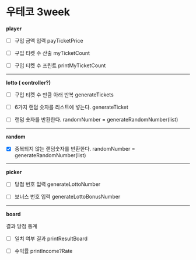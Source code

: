 # 우테코 3week

**player**

- [ ] 구입 금액 입력 payTicketPrice

- [ ] 구입 티켓 수 산출 myTicketCount

- [ ] 구입 티켓 수 프린트 printMyTicketCount

---

**lotto ( controller?)**

- [ ] 구입 티켓 수 만큼 아래 반복 generateTickets

- [ ] 6가지 랜덤 숫자를 리스트에 넣는다. generateTicket

- [ ] 랜덤 숫자를 반환한다. randomNumber = generateRandomNumber(list)

---

**random**

- [X] 중복되지 않는 랜덤숫자를 반환한다. randomNumber = generateRandomNumber(list)

---

**picker**

- [ ] 당첨 번호 입력 generateLottoNumber

- [ ] 보너스 번호 입력 generateLottoBonusNumber

---

**board**

결과 당첨 통계

- [ ] 일치 여부 결과 printResultBoard

- [ ] 수익률 printIncome?Rate